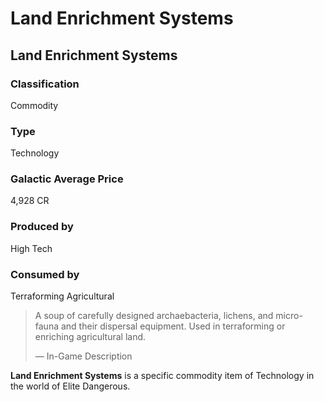 # Land Enrichment Systems
## Land Enrichment Systems

### Classification

Commodity

### Type

Technology

### Galactic Average Price

4,928 CR

### Produced by

High Tech

### Consumed by

Terraforming
Agricultural

> 
> 
> A soup of carefully designed archaebacteria, lichens, and micro-fauna and their dispersal equipment. Used in terraforming or enriching agricultural land.
> 
> 
> — In-Game Description
> 

**Land Enrichment Systems** is a specific commodity item of Technology in the world of Elite Dangerous.